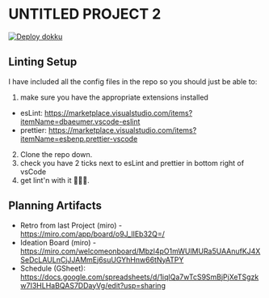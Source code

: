 # UNTITLED PROJECT 2
[![Deploy dokku](https://github.com/busy-boys/project-2/actions/workflows/main.yml/badge.svg?branch=main)](https://github.com/busy-boys/project-2/actions/workflows/main.yml)

## Linting Setup

I have included all the config files in the repo so you should just be able to:

1. make sure you have the appropriate extensions installed

- esLint: https://marketplace.visualstudio.com/items?itemName=dbaeumer.vscode-eslint
- prettier: https://marketplace.visualstudio.com/items?itemName=esbenp.prettier-vscode

2. Clone the repo down.
3. check you have 2 ticks next to esLint and prettier in bottom right of vsCode
4. get lint'n with it 🎵🎵🎵.

## Planning Artifacts

- Retro from last Project (miro) - https://miro.com/app/board/o9J_lIEb32Q=/
- Ideation Board (miro) - https://miro.com/welcomeonboard/Mbzl4pO1mWUlMURa5UAAnufKJ4XSeDcLAULnCjJJAMmEj6suUGYhHnw66tNyATPY
- Schedule (GSheet): https://docs.google.com/spreadsheets/d/1iqlQa7wTcS9SmBjPjXeTSgzkw7I3HLHaBQAS7DDayVg/edit?usp=sharing
